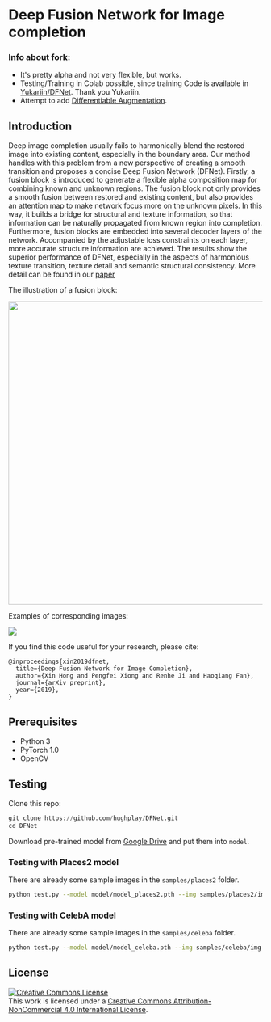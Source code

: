 # Deep Fusion Network for Image completion

### Info about fork:
- It's pretty alpha and not very flexible, but works.
- Testing/Training in Colab possible, since training Code is available in [Yukariin/DFNet](https://github.com/Yukariin/DFNet). Thank you Yukariin.
- Attempt to add [Differentiable Augmentation](https://github.com/mit-han-lab/data-efficient-gans).

## Introduction

Deep image completion usually fails to harmonically blend the restored image into existing content,
especially in the boundary area.
Our method handles with this problem from a new perspective of
creating a smooth transition and proposes a concise Deep Fusion Network (DFNet).
Firstly, a fusion block is introduced to generate a flexible alpha composition map
for combining known and unknown regions.
The fusion block not only provides a smooth fusion between restored and existing content,
but also provides an attention map to make network focus more on the unknown pixels.
In this way, it builds a bridge for structural and texture information,
so that information can be naturally propagated from known region into completion.
Furthermore, fusion blocks are embedded into several decoder layers of the network.
Accompanied by the adjustable loss constraints on each layer, more accurate structure information are achieved.
The results show the superior performance of DFNet,
especially in the aspects of harmonious texture transition, texture detail and semantic structural consistency.
More detail can be found in our [paper](https://arxiv.org/abs/1904.08060)

The illustration of a fusion block:

<p align="center">
  <img width="600" src="imgs/fusion-block.jpg">
</p>

Examples of corresponding images:

![](imgs/github_teaser.jpg)

If you find this code useful for your research, please cite:

```
@inproceedings{xin2019dfnet,
  title={Deep Fusion Network for Image Completion},
  author={Xin Hong and Pengfei Xiong and Renhe Ji and Haoqiang Fan},
  journal={arXiv preprint},
  year={2019},
}
```

## Prerequisites

- Python 3
- PyTorch 1.0
- OpenCV

## Testing

Clone this repo:

``` py
git clone https://github.com/hughplay/DFNet.git
cd DFNet
```

Download pre-trained model from [Google Drive](https://drive.google.com/drive/folders/1lKJg__prvJTOdgmg9ZDF9II8B1C3YSkN?usp=sharing)
and put them into `model`.

### Testing with Places2 model

There are already some sample images in the `samples/places2` folder.

``` sh
python test.py --model model/model_places2.pth --img samples/places2/img --mask samples/places2/mask --output output/places2 --merge
```

### Testing with CelebA model

There are already some sample images in the `samples/celeba` folder.

``` sh
python test.py --model model/model_celeba.pth --img samples/celeba/img --mask samples/celeba/mask --output output/celeba --merge
```

## License

<a rel="license" href="http://creativecommons.org/licenses/by-nc/4.0/"><img alt="Creative Commons License" style="border-width:0" src="https://i.creativecommons.org/l/by-nc/4.0/88x31.png" /></a><br />This work is licensed under a <a rel="license" href="http://creativecommons.org/licenses/by-nc/4.0/">Creative Commons Attribution-NonCommercial 4.0 International License</a>.

